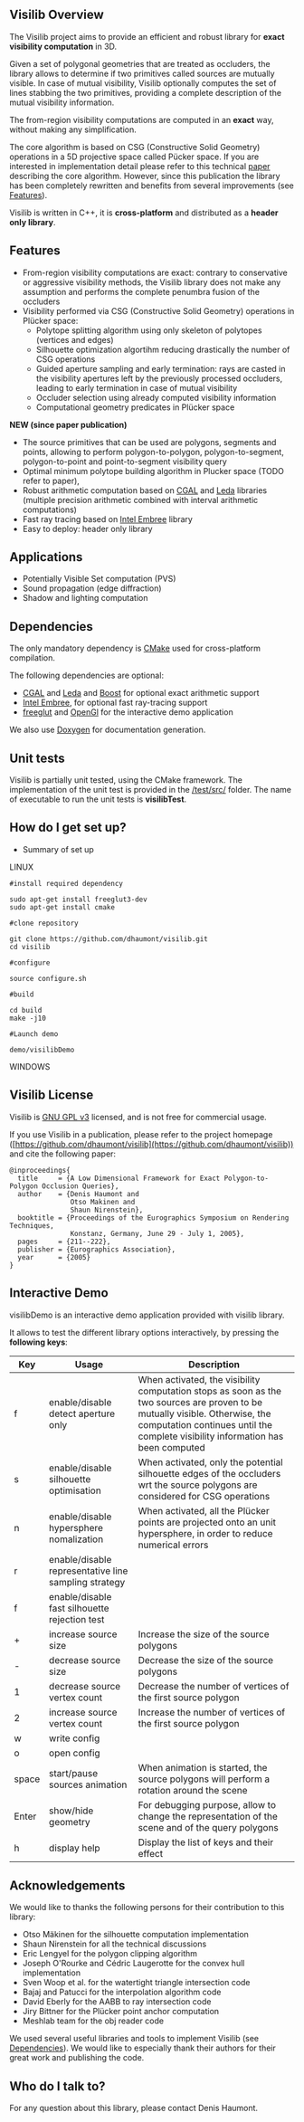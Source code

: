## Visilib Overview 

The Visilib project aims to provide an efficient and robust library for **exact visibility computation** in 3D.

Given a set of polygonal geometries that are treated as occluders, the library allows to determine if two primitives called sources are mutually visible. In case of mutual visibility, Visilib optionally computes the set of lines stabbing the two primitives, providing a complete description of the mutual visibility information. 

The from-region visibility computations are computed in an **exact** way, without making any simplification.

The core algorithm is based on CSG (Constructive Solid Geometry) operations in a 5D projective space called Pücker space. If you are interested in implementation detail please refer to this technical [paper](https://github.com/dhaumont/visilib/blob/main/paper/paper_egsr_2005.pdf) describing the core algorithm.
However, since this publication the library has been completely rewritten and benefits from several improvements (see [Features](https://github.com/dhaumont/visilib#Features)).

Visilib is written in C++, it is **cross-platform** and distributed as a **header only library**.

## Features 

- From-region visibility computations are exact:  contrary to conservative or aggressive visibility methods, the Visilib library does not make any assumption and performs the complete penumbra fusion of the occluders 
- Visibility performed via CSG (Constructive Solid Geometry) operations in Plücker space:
     - Polytope splitting algorithm using only skeleton of polytopes (vertices and edges)
     - Silhouette optimization algortihm reducing drastically the number of CSG operations
     - Guided aperture sampling and early termination: rays are casted in the visibility apertures left by the previously processed occluders, leading to early termination in case of mutual visibility
     - Occluder selection using already computed visibility information
     - Computational geometry predicates in Plücker space

**NEW (since paper publication)**

- The source primitives that can be used are polygons, segments and points, allowing to perform polygon-to-polygon, polygon-to-segment, polygon-to-point and point-to-segment visibility query
- Optimal minimum polytope building algorithm in Plucker space (TODO refer to paper),
- Robust arithmetic computation based on [CGAL](https://www.cgal.org/) and [Leda](https://www.algorithmic-solutions.com/index.php/products/leda-for-c) libraries  (multiple precision arithmetic combined with interval arithmetic computations)
- Fast ray tracing based on [Intel Embree](https://www.embree.org) library
- Easy to deploy: header only library

## Applications
- Potentially Visible Set computation (PVS)
- Sound propagation (edge diffraction)
- Shadow and lighting computation

## Dependencies

The only mandatory dependency is [CMake](https://cmake.org/) used for cross-platform compilation.

The following dependencies are optional: 
- [CGAL](https://www.cgal.org/) and [Leda](https://www.algorithmic-solutions.com/index.php/products/leda-for-c) and [Boost](https://www.boost.org/) for optional exact arithmetic support
- [Intel Embree](https://www.embree.org), for optional fast ray-tracing support
- [freeglut](http://freeglut.sourceforge.net/) and [OpenGl](https://www.opengl.org/) for the interactive demo application

We also use [Doxygen](https://www.doxygen.nl/index.html) for documentation generation.
##  Unit tests 

Visilib is partially unit tested, using the CMake framework. The implementation of the unit test is provided in the [/test/src/](https://github.com/dhaumont/visilib/tree/main/test/src) folder. 
The name of executable to run the unit tests is **visilibTest**.

## How do I get set up? 

* Summary of set up

LINUX 
```
#install required dependency

sudo apt-get install freeglut3-dev
sudo apt-get install cmake

#clone repository

git clone https://github.com/dhaumont/visilib.git
cd visilib

#configure 

source configure.sh

#build

cd build
make -j10

#Launch demo

demo/visilibDemo 
```

WINDOWS


## Visilib License 
Visilib is [GNU GPL v3](https://www.gnu.org/licenses/gpl-3.0) licensed, and is not free for commercial usage.

If you use Visilib in a publication, please refer to the project homepage ([https://github.com/dhaumont/visilib](https://github.com/dhaumont/visilib)) and  cite the following paper:

```
@inproceedings{
  title     = {A Low Dimensional Framework for Exact Polygon-to-Polygon Occlusion Queries},
  author    = {Denis Haumont and
               Otso Makinen and
               Shaun Nirenstein}, 
  booktitle = {Proceedings of the Eurographics Symposium on Rendering Techniques,
               Konstanz, Germany, June 29 - July 1, 2005},
  pages     = {211--222},
  publisher = {Eurographics Association},
  year      = {2005}
}
```


##  Interactive Demo 

visilibDemo is an interactive demo application provided with visilib library.

It allows to test the different library options interactively, by pressing the **following keys**:

| Key | Usage | Description |
|-----|-------|-------------|
| f | enable/disable detect aperture only| When activated, the visibility computation stops as soon as the two sources are proven to be mutually visible. Otherwise, the computation continues until the complete visibility information has been computed |
| s | enable/disable silhouette optimisation |When activated, only the potential silhouette edges of the occluders wrt the source polygons are considered for CSG operations |
| n | enable/disable hypersphere nomalization| When activated, all the Plücker points are projected onto an unit hypersphere, in order to reduce numerical errors |
| r | enable/disable representative line sampling strategy| |
| f | enable/disable fast silhouette rejection test| |
| + | increase source size | Increase the size of the source polygons |
| - | decrease source size | Decrease the size of the source polygons |
| 1 | decrease source vertex count | Decrease the number of vertices of the first source polygon |
| 2 | increase source vertex count | Increase the number of vertices of the first source polygon |
| w | write config|
| o | open config|
|space| start/pause sources animation | When animation is started, the source polygons will perform a rotation around the scene |
|Enter| show/hide geometry | For debugging purpose, allow to change the representation of the scene and of the query polygons |
|h| display help | Display the list of keys and their effect |


## Acknowledgements

We would like to thanks the following persons for their contribution to this library:
- Otso Mäkinen for the silhouette computation implementation
- Shaun Nirenstein for all the technical discussions
- Eric Lengyel for the polygon clipping algorithm
- Joseph O'Rourke and Cédric Laugerotte for the convex hull implementation
- Sven Woop et al. for the watertight triangle intersection code
- Bajaj and Patucci for the interpolation algorithm code
- David Eberly for the AABB to ray intersection code
- Jiry Bittner for the Plücker point anchor computation
- Meshlab team for the obj reader code

We used several useful libraries and tools to implement Visilib (see [Dependencies](https://github.com/dhaumont/visilib#Dependencies)). We would like to especially thank their authors for their great work and publishing the code.


## Who do I talk to? 

For any question about this library, please contact Denis Haumont.


